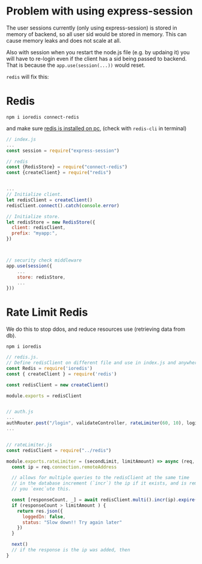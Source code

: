 # Problem with using express-session
The user sessions currently (only using express-session) is stored in memory of backend, so all user sid would be stored in memory. This can cause memory leaks and does not scale at all.

Also with session when you restart the node.js file (e.g. by updaing it) you will have to re-login even if the client has a sid being passed to backend. That is because the `app.use(session(...))` would reset.

`redis` will fix this:
# Redis
`npm i ioredis connect-redis`

and make sure [redis is installed on pc](https://www.youtube.com/watch?v=DLKzd3bvgt8), (check with `redis-cli` in terminal)

```js
// index.js
...
const session = require("express-session")

// redis
const {RedisStore} = require("connect-redis")
const {createClient} = require("redis")


...
// Initialize client.
let redisClient = createClient()
redisClient.connect().catch(console.error)

// Initialize store.
let redisStore = new RedisStore({
  client: redisClient,
  prefix: "myapp:",
})



// security check middleware
app.use(session({
    ...
    store: redisStore,
    ...
}))
```


# Rate Limit Redis
We do this to stop ddos, and reduce resources use (retrieving data from db).

`npm i ioredis`

```jsx
// redis.js. 
// Define redisClient on different file and use in index.js and anywhere else needed.
const Redis = require('ioredis')
const { createClient } = require('redis')

const redisClient = new createClient()

module.exports = redisClient


// auth.js
...
authRouter.post("/login", validateController, rateLimiter(60, 10), loginPost);
...


// rateLimiter.js
const redisClient = require("../redis")

module.exports.rateLimiter = (secondLimit, limitAmount) => async (req, res, next) => {
  const ip = req.connection.remoteAddress

  // allows for multiple queries to the redisClient at the same time
  // in the database increment (`incr`) the ip if it exists, and is removed after 60 seconds (`expire`).
  // you `exec`ute this.

  const [responseCount, _] = await redisClient.multi().incr(ip).expire(ip, secondLimit).exec()
  if (responseCount > limitAmount ) {
    return res.json({
      loggedIn: false,
      status: "Slow down!! Try again later"
    })
  }

  next()
  // if the response is the ip was added, then 
}
```

